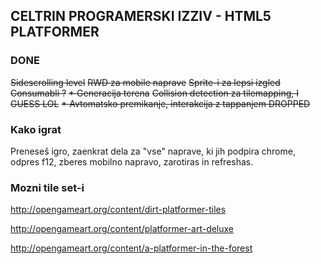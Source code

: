 ## CELTRIN PROGRAMERSKI IZZIV - HTML5 PLATFORMER
### DONE
~~Sidescrolling level~~
~~RWD za mobile naprave~~
~~Sprite-i za lepsi izgled~~
~~Consumabli ?~~
~~* Generacija terena~~
~~Collision detection za tilemapping, I GUESS LOL~~
~~* Avtomatsko premikanje, interakcija z tappanjem DROPPED~~
   
### Kako igrat

Preneseš igro, zaenkrat dela za "vse" naprave, ki jih podpira chrome, odpres f12, zberes mobilno napravo, zarotiras in refreshas.


### Mozni tile set-i
http://opengameart.org/content/dirt-platformer-tiles

http://opengameart.org/content/platformer-art-deluxe

http://opengameart.org/content/a-platformer-in-the-forest

